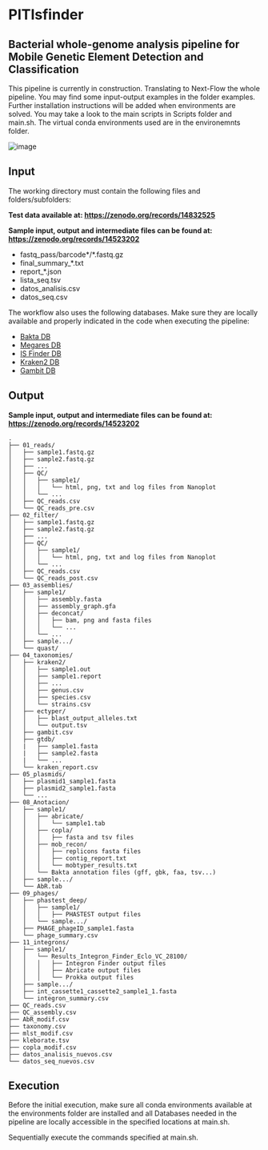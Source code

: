 # PITIsfinder
## Bacterial whole-genome analysis pipeline for Mobile Genetic Element Detection and Classification

This pipeline is currently in construction. Translating to Next-Flow the whole pipeline. 
You may find some input-output examples in the folder examples.
Further installation instructions will be added when environments are solved. 
You may take a look to the main scripts in Scripts folder and main.sh.
The virtual conda environments used are in the environemnts folder.

![image](https://github.com/user-attachments/assets/b36a0998-3af2-44d6-b167-e54369af821c)

## Input
The working directory must contain the following files and folders/subfolders:

**Test data available at: https://zenodo.org/records/14832525**

**Sample input, output and intermediate files can be found at: https://zenodo.org/records/14523202**

- fastq_pass/barcode*/*.fastq.gz
- final_summary_*.txt
- report_*.json
- lista_seq.tsv
- datos_analisis.csv
- datos_seq.csv

The workflow also uses the following databases. Make sure they are locally available and properly indicated in the code when executing the pipeline:

- [Bakta DB](https://github.com/oschwengers/bakta)
- [Megares DB](https://www.meglab.org/megares/)
- [IS Finder DB](https://github.com/thanhleviet/ISfinder-sequences)
- [Kraken2 DB](https://benlangmead.github.io/aws-indexes/k2)
- [Gambit DB](https://github.com/jlumpe/gambit)


## Output
**Sample input, output and intermediate files can be found at: https://zenodo.org/records/14523202**
```
.
├── 01_reads/
│   ├── sample1.fastq.gz
│   ├── sample2.fastq.gz
│   ├── ...
│   ├── QC/
│   │   ├── sample1/
│   │   │   └── html, png, txt and log files from Nanoplot
│   │   └── ...
│   ├── QC_reads.csv
│   └── QC_reads_pre.csv
├── 02_filter/
│   ├── sample1.fastq.gz
│   ├── sample2.fastq.gz
│   ├── ...
│   ├── QC/
│   │   ├── sample1/
│   │   │   └── html, png, txt and log files from Nanoplot
│   │   └── ...
│   ├── QC_reads.csv
│   └── QC_reads_post.csv
├── 03_assemblies/
│   ├── sample1/
│   │   ├── assembly.fasta
│   │   ├── assembly_graph.gfa
│   │   ├── deconcat/
│   │   │   ├── bam, png and fasta files
│   │   │   └── ...
│   │   └── ...
│   ├── sample.../
│   └── quast/
├── 04_taxonomies/
│   ├── kraken2/
│   │   ├── sample1.out
│   │   ├── sample1.report
│   │   ├── ...
│   │   ├── genus.csv
│   │   ├── species.csv
│   │   └── strains.csv
│   ├── ectyper/
│   │   ├── blast_output_alleles.txt
│   │   └── output.tsv
│   ├── gambit.csv
│   ├── gtdb/
│   |   ├── sample1.fasta
│   |   ├── sample2.fasta
│   |   └── ...
│   └── kraken_report.csv
├── 05_plasmids/
│   ├── plasmid1_sample1.fasta
│   ├── plasmid2_sample1.fasta
│   └── ...
├── 08_Anotacion/
│   ├── sample1/
│   │   ├── abricate/
│   │   │   └── sample1.tab
│   │   ├── copla/
│   │   │   ├── fasta and tsv files
│   │   ├── mob_recon/
│   │   │   ├── replicons fasta files
│   │   │   ├── contig_report.txt
│   │   │   └── mobtyper_results.txt
│   │   └── Bakta annotation files (gff, gbk, faa, tsv...)
│   ├── sample.../
│   └── AbR.tab
├── 09_phages/
│   ├── phastest_deep/
│   │   ├── sample1/
│   │   │   ├── PHASTEST output files
│   │   └── sample.../
│   ├── PHAGE_phageID_sample1.fasta
│   └── phage_summary.csv
├── 11_integrons/
│   ├── sample1/
│   │   └── Results_Integron_Finder_Eclo_VC_28100/
│   │   │   ├── Integron Finder output files
│   │   │   ├── Abricate output files
│   │   │   └── Prokka output files
│   ├── sample.../
│   ├── int_cassette1_cassette2_sample1_1.fasta
│   └── integron_summary.csv
├── QC_reads.csv
├── QC_assembly.csv
├── AbR_modif.csv
├── taxonomy.csv
├── mlst_modif.csv
├── kleborate.tsv
├── copla_modif.csv
├── datos_analisis_nuevos.csv
└── datos_seq_nuevos.csv                     
```

## Execution
Before the initial execution, make sure all conda environments available at the environments folder are installed and all Databases needed in the pipeline are locally accessible in the specified locations at main.sh.

Sequentially execute the commands specified at main.sh.
